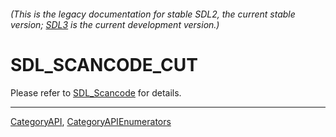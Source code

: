 ###### (This is the legacy documentation for stable SDL2, the current stable version; [SDL3](https://wiki.libsdl.org/SDL3/) is the current development version.)
# SDL_SCANCODE_CUT

Please refer to [SDL_Scancode](SDL_Scancode) for details.

----
[CategoryAPI](CategoryAPI), [CategoryAPIEnumerators](CategoryAPIEnumerators)

